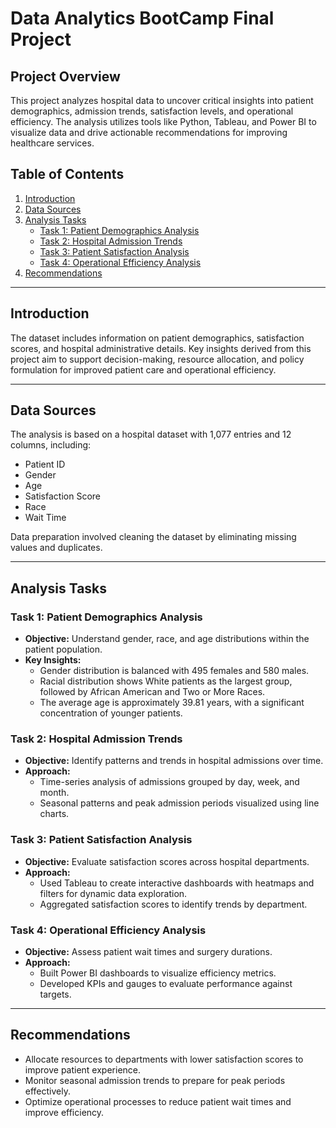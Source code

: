 
# Data Analytics BootCamp Final Project  

## Project Overview  
This project analyzes hospital data to uncover critical insights into patient demographics, admission trends, satisfaction levels, and operational efficiency. The analysis utilizes tools like Python, Tableau, and Power BI to visualize data and drive actionable recommendations for improving healthcare services.  

## Table of Contents  
1. [Introduction](#introduction)  
2. [Data Sources](#data-sources)  
3. [Analysis Tasks](#analysis-tasks)  
   - [Task 1: Patient Demographics Analysis](#task-1-patient-demographics-analysis)  
   - [Task 2: Hospital Admission Trends](#task-2-hospital-admission-trends)  
   - [Task 3: Patient Satisfaction Analysis](#task-3-patient-satisfaction-analysis)  
   - [Task 4: Operational Efficiency Analysis](#task-4-operational-efficiency-analysis)  
4. [Recommendations](#recommendations)  

---

## Introduction  
The dataset includes information on patient demographics, satisfaction scores, and hospital administrative details. Key insights derived from this project aim to support decision-making, resource allocation, and policy formulation for improved patient care and operational efficiency.

---

## Data Sources  
The analysis is based on a hospital dataset with 1,077 entries and 12 columns, including:  
- Patient ID  
- Gender  
- Age  
- Satisfaction Score  
- Race  
- Wait Time  

Data preparation involved cleaning the dataset by eliminating missing values and duplicates.

---

## Analysis Tasks  

### Task 1: Patient Demographics Analysis  
- **Objective:** Understand gender, race, and age distributions within the patient population.  
- **Key Insights:**  
  - Gender distribution is balanced with 495 females and 580 males.  
  - Racial distribution shows White patients as the largest group, followed by African American and Two or More Races.  
  - The average age is approximately 39.81 years, with a significant concentration of younger patients.  

### Task 2: Hospital Admission Trends  
- **Objective:** Identify patterns and trends in hospital admissions over time.  
- **Approach:**  
  - Time-series analysis of admissions grouped by day, week, and month.  
  - Seasonal patterns and peak admission periods visualized using line charts.  

### Task 3: Patient Satisfaction Analysis  
- **Objective:** Evaluate satisfaction scores across hospital departments.  
- **Approach:**  
  - Used Tableau to create interactive dashboards with heatmaps and filters for dynamic data exploration.  
  - Aggregated satisfaction scores to identify trends by department.  

### Task 4: Operational Efficiency Analysis  
- **Objective:** Assess patient wait times and surgery durations.  
- **Approach:**  
  - Built Power BI dashboards to visualize efficiency metrics.  
  - Developed KPIs and gauges to evaluate performance against targets.  

---

## Recommendations  
- Allocate resources to departments with lower satisfaction scores to improve patient experience.  
- Monitor seasonal admission trends to prepare for peak periods effectively.  
- Optimize operational processes to reduce patient wait times and improve efficiency.  



